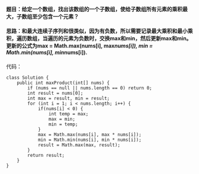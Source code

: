 #### 题目：给定一个数组，找出该数组的一个子数组，使给子数组所有元素的乘积最大，子数组至少包含一个元素？

#### 思路：和最大连续子序列和很类似，因为有负数，所以需要记录最大乘积和最小乘积，遍历数组，当遍历的元素为负数时，交换max和min，然后更新max和min。更新的公式为max = Math.max(nums[i], max*nums[i]), min = Math.min(nums[i], min*nums[i]). 
代码：
```
class Solution {
    public int maxProduct(int[] nums) {
        if (nums == null || nums.length == 0) return 0;
        int result = nums[0];
        int max = result, min = result;
        for (int i = 1; i < nums.length; i++) {
            if(nums[i] < 0) {
                int temp = max;
                max = min;
                min = temp;
            }
            max = Math.max(nums[i], max * nums[i]);
            min = Math.min(nums[i], min * nums[i]);
            result = Math.max(max, result);
        }
        return result;
    }
}
```
